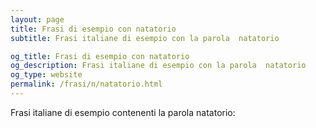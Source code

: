 ```yaml
---
layout: page
title: Frasi di esempio con natatorio 
subtitle: Frasi italiane di esempio con la parola  natatorio

og_title: Frasi di esempio con natatorio 
og_description: Frasi italiane di esempio con la parola  natatorio
og_type: website
permalink: /frasi/n/natatorio.html
---
```


Frasi italiane di esempio contenenti la parola natatorio:


